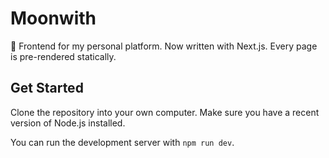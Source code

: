 # Moonwith

🌙 Frontend for my personal platform. Now written with Next.js.
Every page is pre-rendered statically.

## Get Started

Clone the repository into your own computer. Make sure you have a recent version of Node.js installed.

You can run the development server with `npm run dev`.
